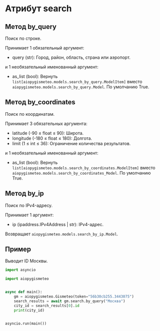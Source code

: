 # Атрибут search

## Метод by_query

Поиск по строке.

Принимает 1 обязательный аргумент:

- query (str): Город, район, область, страна или аэропорт.

и 1 необязательный именованный аргумент:

- as_list (bool): Вернуть `list[aiopygismeteo.models.search_by_query.ModelItem]` вместо `aiopygismeteo.models.search_by_query.Model`. По умолчанию True.

## Метод by_coordinates

Поиск по координатам.

Принимает 3 обязательных аргумента:

- latitude (-90 ≤ float ≤ 90): Широта.
- longitude (-180 ≤ float ≤ 180): Долгота.
- limit (1 ≤ int ≤ 36): Ограничение количества результатов.

и 1 необязательный именованный аргумент:

- as_list (bool): Вернуть `list[aiopygismeteo.models.search_by_coordinates.ModelItem]` вместо `aiopygismeteo.models.search_by_coordinates_Model`. По умолчанию True.

## Метод by_ip

Поиск по IPv4-адресу.

Принимает 1 аргумент:

- ip (ipaddress.IPv4Address | str): IPv4-адрес.

Возвращает `aiopygismeteo.models.search_by_ip.Model`.

## Пример

Выводит ID Москвы.

```python
import asyncio

import aiopygismeteo


async def main():
    gm = aiopygismeteo.Gismeteo(token="56b30cb255.3443075")
    search_results = await gm.search.by_query("Москва")
    city_id = search_results[0].id
    print(city_id)


asyncio.run(main())
```
